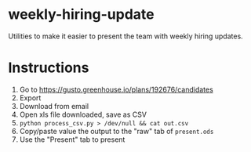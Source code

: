 # weekly-hiring-update
Utilities to make it easier to present the team with weekly hiring updates.

# Instructions

1. Go to https://gusto.greenhouse.io/plans/192676/candidates
2. Export
3. Download from email
4. Open xls file downloaded, save as CSV
5. `python process_csv.py > /dev/null && cat out.csv`
6. Copy/paste value the output to the "raw" tab of `present.ods`
7. Use the "Present" tab to present
